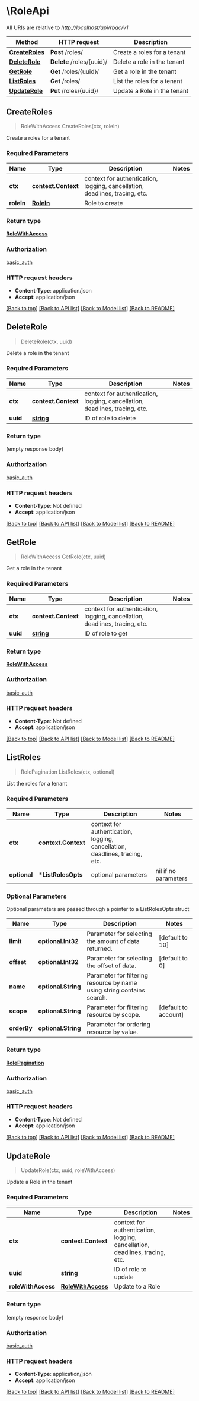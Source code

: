 # \RoleApi

All URIs are relative to *http://localhost/api/rbac/v1*

Method | HTTP request | Description
------------- | ------------- | -------------
[**CreateRoles**](RoleApi.md#CreateRoles) | **Post** /roles/ | Create a roles for a tenant
[**DeleteRole**](RoleApi.md#DeleteRole) | **Delete** /roles/{uuid}/ | Delete a role in the tenant
[**GetRole**](RoleApi.md#GetRole) | **Get** /roles/{uuid}/ | Get a role in the tenant
[**ListRoles**](RoleApi.md#ListRoles) | **Get** /roles/ | List the roles for a tenant
[**UpdateRole**](RoleApi.md#UpdateRole) | **Put** /roles/{uuid}/ | Update a Role in the tenant



## CreateRoles

> RoleWithAccess CreateRoles(ctx, roleIn)

Create a roles for a tenant

### Required Parameters


Name | Type | Description  | Notes
------------- | ------------- | ------------- | -------------
**ctx** | **context.Context** | context for authentication, logging, cancellation, deadlines, tracing, etc.
**roleIn** | [**RoleIn**](RoleIn.md)| Role to create | 

### Return type

[**RoleWithAccess**](RoleWithAccess.md)

### Authorization

[basic_auth](../README.md#basic_auth)

### HTTP request headers

- **Content-Type**: application/json
- **Accept**: application/json

[[Back to top]](#) [[Back to API list]](../README.md#documentation-for-api-endpoints)
[[Back to Model list]](../README.md#documentation-for-models)
[[Back to README]](../README.md)


## DeleteRole

> DeleteRole(ctx, uuid)

Delete a role in the tenant

### Required Parameters


Name | Type | Description  | Notes
------------- | ------------- | ------------- | -------------
**ctx** | **context.Context** | context for authentication, logging, cancellation, deadlines, tracing, etc.
**uuid** | [**string**](.md)| ID of role to delete | 

### Return type

 (empty response body)

### Authorization

[basic_auth](../README.md#basic_auth)

### HTTP request headers

- **Content-Type**: Not defined
- **Accept**: application/json

[[Back to top]](#) [[Back to API list]](../README.md#documentation-for-api-endpoints)
[[Back to Model list]](../README.md#documentation-for-models)
[[Back to README]](../README.md)


## GetRole

> RoleWithAccess GetRole(ctx, uuid)

Get a role in the tenant

### Required Parameters


Name | Type | Description  | Notes
------------- | ------------- | ------------- | -------------
**ctx** | **context.Context** | context for authentication, logging, cancellation, deadlines, tracing, etc.
**uuid** | [**string**](.md)| ID of role to get | 

### Return type

[**RoleWithAccess**](RoleWithAccess.md)

### Authorization

[basic_auth](../README.md#basic_auth)

### HTTP request headers

- **Content-Type**: Not defined
- **Accept**: application/json

[[Back to top]](#) [[Back to API list]](../README.md#documentation-for-api-endpoints)
[[Back to Model list]](../README.md#documentation-for-models)
[[Back to README]](../README.md)


## ListRoles

> RolePagination ListRoles(ctx, optional)

List the roles for a tenant

### Required Parameters


Name | Type | Description  | Notes
------------- | ------------- | ------------- | -------------
**ctx** | **context.Context** | context for authentication, logging, cancellation, deadlines, tracing, etc.
 **optional** | ***ListRolesOpts** | optional parameters | nil if no parameters

### Optional Parameters

Optional parameters are passed through a pointer to a ListRolesOpts struct


Name | Type | Description  | Notes
------------- | ------------- | ------------- | -------------
 **limit** | **optional.Int32**| Parameter for selecting the amount of data returned. | [default to 10]
 **offset** | **optional.Int32**| Parameter for selecting the offset of data. | [default to 0]
 **name** | **optional.String**| Parameter for filtering resource by name using string contains search. | 
 **scope** | **optional.String**| Parameter for filtering resource by scope. | [default to account]
 **orderBy** | **optional.String**| Parameter for ordering resource by value. | 

### Return type

[**RolePagination**](RolePagination.md)

### Authorization

[basic_auth](../README.md#basic_auth)

### HTTP request headers

- **Content-Type**: Not defined
- **Accept**: application/json

[[Back to top]](#) [[Back to API list]](../README.md#documentation-for-api-endpoints)
[[Back to Model list]](../README.md#documentation-for-models)
[[Back to README]](../README.md)


## UpdateRole

> UpdateRole(ctx, uuid, roleWithAccess)

Update a Role in the tenant

### Required Parameters


Name | Type | Description  | Notes
------------- | ------------- | ------------- | -------------
**ctx** | **context.Context** | context for authentication, logging, cancellation, deadlines, tracing, etc.
**uuid** | [**string**](.md)| ID of role to update | 
**roleWithAccess** | [**RoleWithAccess**](RoleWithAccess.md)| Update to a Role | 

### Return type

 (empty response body)

### Authorization

[basic_auth](../README.md#basic_auth)

### HTTP request headers

- **Content-Type**: application/json
- **Accept**: application/json

[[Back to top]](#) [[Back to API list]](../README.md#documentation-for-api-endpoints)
[[Back to Model list]](../README.md#documentation-for-models)
[[Back to README]](../README.md)

